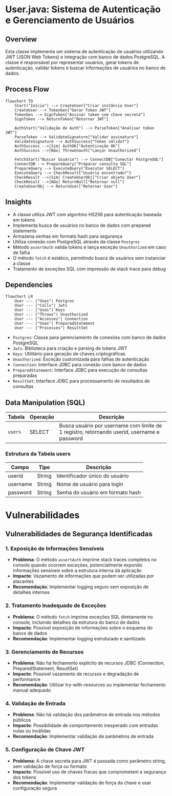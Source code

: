 # User.java: Sistema de Autenticação e Gerenciamento de Usuários

## Overview

Esta classe implementa um sistema de autenticação de usuários utilizando JWT (JSON Web Tokens) e integração com banco de dados PostgreSQL. A classe é responsável por representar usuários, gerar tokens de autenticação, validar tokens e buscar informações de usuários no banco de dados.

## Process Flow

```mermaid
flowchart TD
    Start("Início") --> CreateUser["Criar instância User"]
    CreateUser --> TokenGen["Gerar Token JWT"]
    TokenGen --> SignToken["Assinar token com chave secreta"]
    SignToken --> ReturnToken["Retornar JWT"]
    
    AuthStart("Validação de Auth") --> ParseToken["Analisar token JWT"]
    ParseToken --> ValidateSignature["Validar assinatura"]
    ValidateSignature --> AuthSuccess{"Token válido?"}
    AuthSuccess -->|Sim| AuthOK["Autenticação OK"]
    AuthSuccess -->|Não| ThrowUnauth["Lançar Unauthorized"]
    
    FetchStart("Buscar Usuário") --> ConnectDB["Conectar PostgreSQL"]
    ConnectDB --> PrepareQuery["Preparar consulta SQL"]
    PrepareQuery --> ExecuteQuery["Executar SELECT"]
    ExecuteQuery --> CheckResult{"Usuário encontrado?"}
    CheckResult -->|Sim| CreateUserObj["Criar objeto User"]
    CheckResult -->|Não| ReturnNull["Retornar null"]
    CreateUserObj --> ReturnUser["Retornar User"]
```

## Insights

- A classe utiliza JWT com algoritmo HS256 para autenticação baseada em tokens
- Implementa busca de usuários no banco de dados com prepared statements
- Armazena senhas em formato hash para segurança
- Utiliza conexão com PostgreSQL através da classe `Postgres`
- Método `assertAuth` valida tokens e lança exceção `Unauthorized` em caso de falha
- O método `fetch` é estático, permitindo busca de usuários sem instanciar a classe
- Tratamento de exceções SQL com impressão de stack trace para debug

## Dependencies

```mermaid
flowchart LR
    User --- |"Uses"| Postgres
    User --- |"Calls"| Jwts
    User --- |"Uses"| Keys
    User --- |"Throws"| Unauthorized
    User --- |"Accesses"| Connection
    User --- |"Uses"| PreparedStatement
    User --- |"Processes"| ResultSet
```

- `Postgres`: Classe para gerenciamento de conexões com banco de dados PostgreSQL
- `Jwts`: Biblioteca para criação e parsing de tokens JWT
- `Keys`: Utilitário para geração de chaves criptográficas
- `Unauthorized`: Exceção customizada para falhas de autenticação
- `Connection`: Interface JDBC para conexão com banco de dados
- `PreparedStatement`: Interface JDBC para execução de consultas preparadas
- `ResultSet`: Interface JDBC para processamento de resultados de consultas

## Data Manipulation (SQL)

| Tabela | Operação | Descrição |
|--------|----------|-----------|
| `users` | SELECT | Busca usuário por username com limite de 1 registro, retornando userid, username e password |

### Estrutura da Tabela users

| Campo | Tipo | Descrição |
|-------|------|-----------|
| userid | String | Identificador único do usuário |
| username | String | Nome de usuário para login |
| password | String | Senha do usuário em formato hash |

# Vulnerabilidades

## Vulnerabilidades de Segurança Identificadas

### 1. Exposição de Informações Sensíveis
- **Problema**: O método `assertAuth` imprime stack traces completos no console quando ocorrem exceções, potencialmente expondo informações sensíveis sobre a estrutura interna da aplicação
- **Impacto**: Vazamento de informações que podem ser utilizadas por atacantes
- **Recomendação**: Implementar logging seguro sem exposição de detalhes internos

### 2. Tratamento Inadequado de Exceções
- **Problema**: O método `fetch` imprime exceções SQL diretamente no console, incluindo detalhes da estrutura do banco de dados
- **Impacto**: Possível exposição de informações sobre o esquema do banco de dados
- **Recomendação**: Implementar logging estruturado e sanitizado

### 3. Gerenciamento de Recursos
- **Problema**: Não há fechamento explícito de recursos JDBC (Connection, PreparedStatement, ResultSet)
- **Impacto**: Possível vazamento de recursos e degradação de performance
- **Recomendação**: Utilizar try-with-resources ou implementar fechamento manual adequado

### 4. Validação de Entrada
- **Problema**: Não há validação dos parâmetros de entrada nos métodos públicos
- **Impacto**: Possibilidade de comportamento inesperado com entradas nulas ou inválidas
- **Recomendação**: Implementar validação de parâmetros de entrada

### 5. Configuração de Chave JWT
- **Problema**: A chave secreta para JWT é passada como parâmetro string, sem validação de força ou formato
- **Impacto**: Possível uso de chaves fracas que comprometem a segurança dos tokens
- **Recomendação**: Implementar validação de força da chave e usar configuração segura
